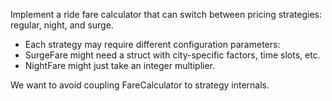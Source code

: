 Implement a ride fare calculator that can switch between pricing strategies: regular, night, and surge.
 - Each strategy may require different configuration parameters:
 - SurgeFare might need a struct with city-specific factors, time slots, etc.
 - NightFare might just take an integer multiplier.

We want to avoid coupling FareCalculator to strategy internals.